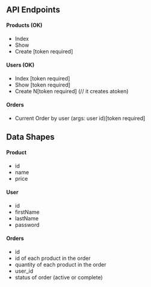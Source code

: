 ## API Endpoints

#### Products (OK)

- Index
- Show
- Create [token required]

#### Users (OK)

- Index [token required]
- Show [token required]
- Create N[token required] (// it creates atoken)

#### Orders

- Current Order by user (args: user id)[token required]

## Data Shapes

#### Product

- id
- name
- price

#### User

- id
- firstName
- lastName
- password

#### Orders

- id
- id of each product in the order
- quantity of each product in the order
- user_id
- status of order (active or complete)
